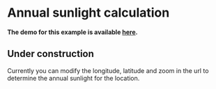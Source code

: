 # Annual sunlight calculation

**The demo for this example is available [here](https://ted-piotrowski.github.io/shademap-examples/examples/annual-sunlight.html).**

## Under construction

Currently you can modify the longitude, latitude and zoom in the url to determine the annual sunlight for the location.
